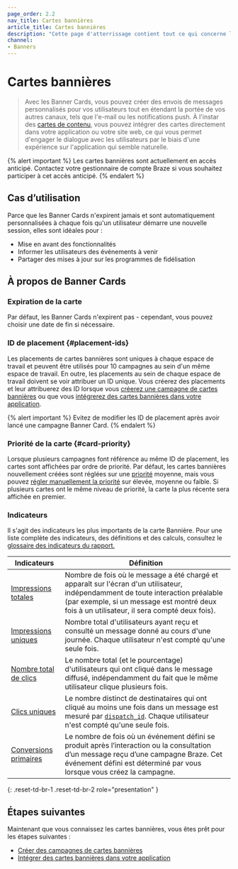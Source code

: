 ```yaml
---
page_order: 2.2
nav_title: Cartes bannières
article_title: Cartes bannières
description: "Cette page d'atterrissage contient tout ce qui concerne les Banner Cards, y compris des articles sur la façon de créer des Banner Cards et des cas d'utilisation."
channel:
- Banners
---
```


# Cartes bannières

> Avec les Banner Cards, vous pouvez créer des envois de messages personnalisés pour vos utilisateurs tout en étendant la portée de vos autres canaux, tels que l'e-mail ou les notifications push. À l'instar des [cartes de contenu]({{site.baseurl}}/user_guide/message_building_by_channel/content_cards/about), vous pouvez intégrer des cartes directement dans votre application ou votre site web, ce qui vous permet d'engager le dialogue avec les utilisateurs par le biais d'une expérience sur l'application qui semble naturelle.

{% alert important %}
Les cartes bannières sont actuellement en accès anticipé. Contactez votre gestionnaire de compte Braze si vous souhaitez participer à cet accès anticipé.
{% endalert %}

## Cas d’utilisation

Parce que les Banner Cards n'expirent jamais et sont automatiquement personnalisées à chaque fois qu'un utilisateur démarre une nouvelle session, elles sont idéales pour :

- Mise en avant des fonctionnalités
- Informer les utilisateurs des événements à venir
- Partager des mises à jour sur les programmes de fidélisation

## À propos de Banner Cards

### Expiration de la carte

Par défaut, les Banner Cards n'expirent pas - cependant, vous pouvez choisir une date de fin si nécessaire.

### ID de placement {#placement-ids}

Les placements de cartes bannières sont uniques à chaque espace de travail et peuvent être utilisés pour 10 campagnes au sein d'un même espace de travail. En outre, les placements au sein de chaque espace de travail doivent se voir attribuer un ID unique. Vous créerez des placements et leur attribuerez des ID lorsque vous [créerez une campagne de cartes bannières]({{site.baseurl}}/developer_guide/banner_cards/creating_campaigns/) ou que vous [intégrerez des cartes bannières dans votre application]({{site.baseurl}}/developer_guide/banner_cards/embedding_cards/).

{% alert important %}
Evitez de modifier les ID de placement après avoir lancé une campagne Banner Card.
{% endalert %}

### Priorité de la carte {#card-priority}

Lorsque plusieurs campagnes font référence au même ID de placement, les cartes sont affichées par ordre de priorité. Par défaut, les cartes bannières nouvellement créées sont réglées sur une [priorité]({{site.baseurl}}/developer_guide/banner_cards/creating_banner_cards/#set-card-priority) moyenne, mais vous pouvez [régler manuellement la priorité]({{site.baseurl}}/developer_guide/banner_cards/creating_banner_cards/#set-card-priority) sur élevée, moyenne ou faible. Si plusieurs cartes ont le même niveau de priorité, la carte la plus récente sera affichée en premier.

### Indicateurs

Il s'agit des indicateurs les plus importants de la carte Bannière. Pour une liste complète des indicateurs, des définitions et des calculs, consultez le [glossaire des indicateurs du rapport.]({{site.baseurl}}/user_guide/data/report_metrics/)

| Indicateurs | Définition |
| --- | --- |
| [Impressions totales]({{site.baseurl}}/user_guide/data_and_analytics/report_metrics#total-impressions) | Nombre de fois où le message a été chargé et apparaît sur l'écran d'un utilisateur, indépendamment de toute interaction préalable (par exemple, si un message est montré deux fois à un utilisateur, il sera compté deux fois). |
| [Impressions uniques]({{site.baseurl}}/user_guide/data_and_analytics/report_metrics#unique-impressions) | Nombre total d'utilisateurs ayant reçu et consulté un message donné au cours d'une journée. Chaque utilisateur n'est compté qu'une seule fois. |
| [Nombre total de clics]({{site.baseurl}}/user_guide/data_and_analytics/report_metrics#total-clicks) | Le nombre total (et le pourcentage) d'utilisateurs qui ont cliqué dans le message diffusé, indépendamment du fait que le même utilisateur clique plusieurs fois. |
| [Clics uniques]({{site.baseurl}}/user_guide/data_and_analytics/report_metrics#unique-clicks) | Le nombre distinct de destinataires qui ont cliqué au moins une fois dans un message est mesuré par [`dispatch_id`]({{site.baseurl}}/help/help_articles/data/dispatch_id/). Chaque utilisateur n'est compté qu'une seule fois. |
| [Conversions primaires]({{site.baseurl}}/user_guide/data_and_analytics/report_metrics#primary-conversions-a-or-primary-conversion-event) | Le nombre de fois où un événement défini se produit après l’interaction ou la consultation d’un message reçu d’une campagne Braze. Cet événement défini est déterminé par vous lorsque vous créez la campagne. |
{: .reset-td-br-1 .reset-td-br-2 role="presentation" }

## Étapes suivantes

Maintenant que vous connaissez les cartes bannières, vous êtes prêt pour les étapes suivantes :

- [Créer des campagnes de cartes bannières]({{site.baseurl}}/developer_guide/banner_cards/creating_campaigns/)
- [Intégrer des cartes bannières dans votre application]({{site.baseurl}}/developer_guide/banner_cards/embedding_cards/)

